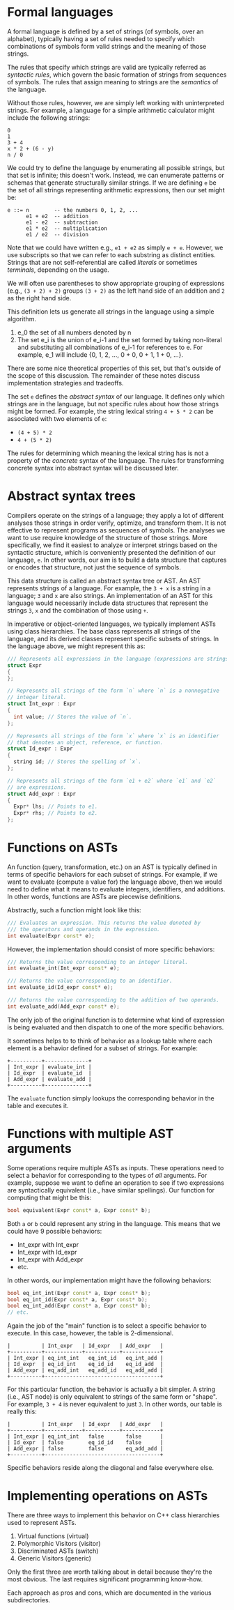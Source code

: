 # Formal languages

A formal language is defined by a set of strings (of symbols, over an
alphabet), typically having a set of rules needed to specify which 
combinations of symbols form valid strings and the meaning of those
strings.

The rules that specify which strings are valid are typically referred 
as *syntactic rules*, which govern the basic formation of strings from
sequences of symbols. The rules that assign meaning to strings are
the *semantics* of the language. 

Without those rules, however, we are simply left working with uninterpreted
strings. For example, a language for a simple arithmetic
calculator might include the following strings:

```
0
1
3 + 4
x * 2 + (6 - y)
n / 0
```

We could try to define the language by enumerating all possible strings,
but that set is infinite; this doesn't work. Instead, we can enumerate
patterns or schemas that generate structurally similar strings. If we
are defining `e` be the set of all strings representing arithmetic
expressions, then our set might be:

```
e ::= n        -- the numbers 0, 1, 2, ...
      e1 + e2  -- addition
      e1 - e2  -- subtraction
      e1 * e2  -- multiplication
      e1 / e2  -- division
```

Note that we could have written e.g., `e1 + e2` as simply `e + e`. However,
we use subscripts so that we can refer to each substring as distinct
entities. Strings that are not self-referential are called *literals* or
sometimes *terminals*, depending on the usage. 

We will often use parentheses to show appropriate grouping of expressions
(e.g., `(3 + 2) + 2)` groups `(3 + 2)` as the left hand side of an addition
and `2` as the right hand side.

This definition lets us generate all strings in the language using a simple 
algorithm.

1. e_0 the set of all numbers denoted by n
2. The set e_i is the union of e_i-1 and the set formed by taking non-literal 
   and substituting all combinations of e_i-1 for references to e. For
   example, e_1 will include {0, 1, 2, ..., 0 + 0, 0 + 1, 1 + 0, ...}.

There are some nice theoretical properties of this set, but that's outside
of the scope of this discussion. The remainder of these notes discuss
implementation strategies and tradeoffs.

The set `e` defines the *abstract syntax* of our language. It defines only
which strings are in the language, but not specific rules about how those
strings might be formed. For example, the string lexical string 
`4 + 5 * 2` can be associated with two elements of `e`:

- `(4 + 5) * 2`
- `4 + (5 * 2)`

The rules for determining which meaning the lexical string has is not
a property of the *concrete* syntax of the language. The rules for transforming
concrete syntax into abstract syntax will be discussed later.

# Abstract syntax trees

Compilers operate on the strings of a language; they apply a lot of different
analyses those strings in order verify, optimize, and transform them. It
is not effective to represent programs as sequences of symbols. The analyses
we want to use require knowledge of the structure of those strings. More
specifically, we find it easiest to analyze or interpret strings based on
the syntactic structure, which is conveniently presented the definition
of our language, `e`. In other words, our aim is to build a data structure
that captures or encodes that structure, not just the sequence of symbols.

This data structure is called an abstract syntax tree or AST.
An AST represents strings of a language. For example, the `3 + x` is a
string in a language; `3` and `x` are also strings. An implementation of 
an AST for this language would necessarily include data structures that
represent the strings `3`, `x` and the combination of those using `+`.

In imperative or object-oriented languages, we typically implement ASTs
using class hierarchies. The base class represents all strings of the
language, and its derived classes represent specific subsets of strings.
In the language above, we might represent this as:

```c++
/// Represents all expressions in the language (expressions are strings).
struct Expr 
{
};

// Represents all strings of the form `n` where `n` is a nonnegative
// integer literal.
struct Int_expr : Expr 
{
  int value; // Stores the value of `n`.
};

// Represents all strings of the form `x` where `x` is an identifier
// that denotes an object, reference, or function.
struct Id_expr : Expr 
{
  string id; // Stores the spelling of `x`.
};

// Represents all strings of the form `e1 + e2` where `e1` and `e2`
// are expressions.
struct Add_expr : Expr 
{
  Expr* lhs; // Points to e1.
  Expr* rhs; // Points to e2.
};
```

# Functions on ASTs

An function (query, transformation, etc.) on an AST is typically defined
in terms of specific behaviors for each subset of strings. For example, if
we want to evaluate (compute a value for) the language above, then we would
need to define what it means to evaluate integers, identifiers, and
additions. In other words, functions are ASTs are piecewise definitions.

Abstractly, such a function might look like this:

```c++
/// Evaluates an expression. This returns the value denoted by
/// the operators and operands in the expression.
int evaluate(Expr const* e);
```

However, the implementation should consist of more specific behaviors:

```c++
/// Returns the value corresponding to an integer literal.
int evaluate_int(Int_expr const* e);

/// Returns the value corresponding to an identifier.
int evaluate_id(Id_expr const* e);

/// Returns the value corresponding to the addition of two operands.
int evaluate_add(Add_expr const* e);
```

The only job of the original function is to determine what kind of expression
is being evaluated and then dispatch to one of the more specific behaviors.

It sometimes helps to to think of behavior as a lookup table where each
element is a behavior defined for a subset of strings. For example:

```
+----------+--------------+
| Int_expr | evaluate_int |
| Id_expr  | evaluate_id  |
| Add_expr | evaluate_add |
+----------+--------------+
```

The `evaluate` function simply lookups the corresponding behavior in the
table and executes it. 

# Functions with multiple AST arguments

Some operations require multiple ASTs as inputs. These operations need to
select a behavior for corresponding to the types of *all* arguments. For
example, suppose we want to define an operation to see if two expressions
are syntactically equivalent (i.e., have similar spellings). Our function 
for computing that might be this:

```c++
bool equivalent(Expr const* a, Expr const* b);
```

Both `a` or `b` could represent any string in the language. This means that
we could have 9 possible behaviors:
- Int_expr with Int_expr
- Int_expr with Id_expr
- Int_expr with Add_expr
- etc.

In other words, our implementation might have the following behaviors:

```c++
bool eq_int_int(Expr const* a, Expr const* b);
bool eq_int_id(Expr const* a, Expr const* b);
bool eq_int_add(Expr const* a, Expr const* b);
// etc.
```

Again the job of the "main" function is to select a specific behavior to
execute. In this case, however, the table is 2-dimensional.

```
|          | Int_expr   | Id_expr   | Add_expr   |
+----------+------------+-----------+------------+
| Int_expr | eq_int_int   eq_int_id   eq_int_add |
| Id_expr  | eq_id_int    eq_id_id    eq_id_add  |
| Add_expr | eq_add_int   eq_add_id   eq_add_add |
+----------+-------------------------------------+
```

For this particular function, the behavior is actually a bit simpler. A
string (i.e., AST node) is only equivalent to strings of the same form
or "shape". For example, `3 + 4` is never equivalent to just `3`. In other
words, our table is really this:

```
|          | Int_expr   | Id_expr   | Add_expr   |
+----------+------------+-----------+------------+
| Int_expr | eq_int_int   false       false      |
| Id_expr  | false        eq_id_id    false      |
| Add_expr | false        false       eq_add_add |
+----------+-------------------------------------+
```

Specific behaviors reside along the diagonal and false everywhere else.


# Implementing operations on ASTs

There are three ways to implement this behavior on C++ class hierarchies used
to represent ASTs.
1. Virtual functions (virtual)
2. Polymorphic Visitors (visitor)
3. Discriminated ASTs (switch)
4. Generic Visitors (generic)

Only the first three are worth talking about in detail because they're the
most obvious. The last requires significant programming know-how.

Each approach as pros and cons, which are documented in the various
subdirectories.

